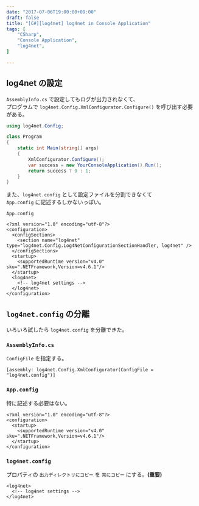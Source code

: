 ```yaml
---
date: "2017-07-06T19:00:00+09:00"
draft: false
title: "[C#][log4net] log4net in Console Application"
tags: [
    "CSharp",
    "Console Application",
    "log4net",
]

---
```


## log4net の設定

`AssemblyInfo.cs` で設定してもログが出力されなくて、<br>
プログラムで `log4net.Config.XmlConfigurator.Configure()` を呼び出す必要がある。

```csharp
using log4net.Config;

class Program
{
    static int Main(string[] args)
    {
        XmlConfigurator.Configure();
        var success = new YourConsoleApplication().Run();
        return success ? 0 : 1;
    }
}
```

また、`log4net.config` として設定ファイルを分割できなくて<br>
`App.config` に記述するしかないっぽい。

`App.config`

```
<?xml version="1.0" encoding="utf-8"?>
<configuration>
  <configSections>
    <section name="log4net" type="log4net.Config.Log4NetConfigurationSectionHandler, log4net" />
  </configSections>
  <startup>
    <supportedRuntime version="v4.0" sku=".NETFramework,Version=v4.6.1"/>
  </startup>
  <log4net>
    <!-- log4net settings -->
  </log4net>
</configuration>
```

## `log4net.config` の分離

いろいろ試したら `log4net.config` を分離できた。

### `AssemblyInfo.cs`

`ConfigFile` を指定する。

```
[assembly: log4net.Config.XmlConfigurator(ConfigFile = "log4net.config")]
```

### `App.config`

特に記述する必要はない。

```
<?xml version="1.0" encoding="utf-8"?>
<configuration>
  <startup>
    <supportedRuntime version="v4.0" sku=".NETFramework,Version=v4.6.1"/>
  </startup>
</configuration>
```

### `log4net.config`

プロパティの `出力ディレクトリにコピー` を `常にコピー` にする。**(重要)**

```
<log4net>
  <!-- log4net settings -->
</log4net>
```